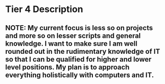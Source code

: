 # Tier 4 Description

## NOTE: My current focus is less so on projects and more so on lesser scripts and general knowledge. I want to make sure I am well rounded out in the rudimentary knowledge of IT so that I can be qualified for higher and lower level positions. My plan is to approach everything holistically with computers and IT.

